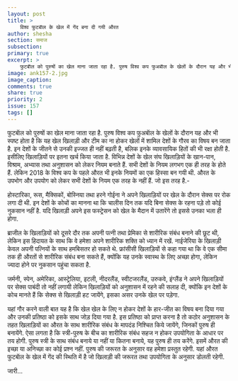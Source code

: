```yaml
---
layout: post
title: >
    विश्व फुटबाॅल के खेल में गेंद बना दी गयी औरत
author: shesha
section: समाज
subsection:
primary: true
excerpt: >
    फुटबाॅल को पुरुषों का खेल माना जाता रहा है. पुरुष विश्व कप फुअबाॅल के खेलों के दौरान यह और भी स्पष्ट होता है कि यह खेल खिलाड़ी और टीम का ना होकर खेलों में शामिल देशों के गौरव का विषय बन जाता है.
image: ank157-2.jpg
image_caption: 
comments: true
share: true
priority: 2
issue: 157
tags: []
---
```


फुटबाॅल को पुरुषों का खेल माना जाता रहा है. पुरुष विश्व कप फुअबाॅल के खेलों के दौरान यह और भी स्पष्ट होता है कि यह खेल खिलाड़ी और टीम का ना होकर खेलों में शामिल देशों के गौरव का विषय बन जाता है. इन देशों के जीतने से उनकी इज्जत ही नहीं बढ़ती है, बलिक इनके व्यावसायिक हितों की भी रक्षा होती है. इसीलिए खिलाड़ियों पर इतना खर्च किया जाता है. विभिन्न देशों के खेल संघ खिलाड़ियों के खान-पान, विश्राम, अभ्यास तथा अनुशासन को लेकर नियम बनाते हैं. सभी देशों के नियम लगभग एक ही तरह के होते हैं. लेकिन 2018 के विश्व कप के पहले औरत भी इनके नियमों का एक हिस्सा बन गयी थी. औरत के उपभोग और उपयोग को लेकर सभी देशों के नियम एक तरह के नहीं हैं. जो इस तरह है.-

होस्टारिका, रूस, मैक्सिकों, बोस्निया तथा हरने गोईना ने अपने खिलाड़ियों पर खेल के दौरान सेक्स पर रोक लगा दी थी. इन देशों के कोचों का मानना था कि चालीस दिन तक यदि बिना सेक्स के रहना पड़े तो कोई नुकसान नहीं है. यदि खिलाड़ी अपने इस फस्ट्रेसन को खेल के मैदान में उतारेंगे तो इससे उनका भला ही होगा.

ब्राजील के खिलाड़ियों को दूसरे दौर तक अपनी पत्नी तथा प्रेमिका से शारीरिक संबंध बनाने की छूट थी, लेकिन इस हिदायत के साथ कि वे हमेशा अपने शारीरिक शक्ति को ध्यान में रखें.
नाईजेरिया के खिलाड़ी केवल अपनी पत्नियों के साथ हमबिसतर हो सकते थे.
फ्रांसीसी खिलाड़ियों से कहा गया था कि वे एक सीमा तक ही औरतों से शारीरिक संबंध बना सकते हैं, क्योंकि यह उनके स्वास्थ के लिए अच्छा होगा, लेकिन ज्यादा होने पर नुकसान पहुंचा सकता है.

जर्मनी, स्पेन, अमेरिका, आस्ट्रेलिया, इटली, नीदरलैंड, स्वीटजरलैंड, उरुकवे, इंग्लैंड ने अपने खिलाड़ियों पर सेक्स पाबंदी तो नहीं लगायी लेकिन खिलाड़ियों को अनुशासन में रहने की सलाह दी, क्योंकि इन देशों के कोच मानते हैं कि सेक्स से खिलाड़ी हट जायेंगे, इसका असर उनके खेल पर पड़ेगा.

यहां गौर करने वाली बात यह है कि खेल खेल के लिए न होकर देशों के हार-जीत का विषय बना दिया गया और उनकी प्रतिष्ठा को इसके साथ जोड़ दिया गया है. इस प्रतिष्ठा को प्राप्त करना है तो कठोर अनुशासन के तहत खिलाड़ियों का औरत के साथ शारीरिक संबंध के मापदंड निश्चित किये जायेंगे, जिनकों पुरुष ही बनायेंगे. ऐसा लगता है कि स्त्री-पुरुष के बीच का शारीरिक संबंध सहज न होकर उपयोगिता के आधार पर तय होगी. पुरुष स्त्री के साथ संबंध बनाये या नहीं या कितना बनाये, यह पुरुष ही तय करेंगे. इसमें औरत की इच्छा या अनिच्छा का कोई प्रश्न नहीं. पुरुष की जरूरत के अनुसार वह हमेशा प्रस्तुत रहेगी. यहां औरत फुटबाॅल के खेल में गेंद की स्थिति में है जो खिलाड़ी की जरूरत तथा उपयोगिता के अनुसार डोलती रहेगी.

जारी...
